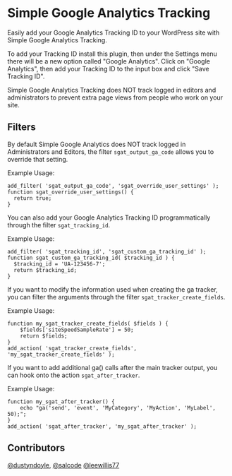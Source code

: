 Simple Google Analytics Tracking
================================

Easily add your Google Analytics Tracking ID to your WordPress site with Simple Google Analytics Tracking.

To add your Tracking ID install this plugin, then under the Settings menu there will be a new option called "Google Analytics". Click on "Google Analytics", then add your Tracking ID to the input box and click "Save Tracking ID".

Simple Google Analytics Tracking does NOT track logged in editors and administrators to prevent extra page views from people who work on your site.

Filters
------------

By default Simple Google Analytics does NOT track logged in Administrators and Editors, the filter `sgat_output_ga_code` allows you to override that setting.

Example Usage:
```
add_filter( 'sgat_output_ga_code', 'sgat_override_user_settings' );
function sgat_override_user_settings() {
  return true;
}
```

You can also add your Google Analytics Tracking ID programmatically through the filter `sgat_tracking_id`.

Example Usage:
```
add_filter( 'sgat_tracking_id', 'sgat_custom_ga_tracking_id' );
function sgat_custom_ga_tracking_id( $tracking_id ) {
  $tracking_id = 'UA-123456-7';
  return $tracking_id;
}
```

If you want to modify the information used when creating the ga tracker, you can filter the arguments
through the filter `sgat_tracker_create_fields`.

Example Usage:
```
function my_sgat_tracker_create_fields( $fields ) {
	$fields['siteSpeedSampleRate'] = 50;
	return $fields;
}
add_action( 'sgat_tracker_create_fields', 'my_sgat_tracker_create_fields' );
```

If you want to add additional ga() calls after the main tracker output, you can hook onto the
action `sgat_after_tracker`.

Example Usage:
```
function my_sgat_after_tracker() {
	echo "ga('send', 'event', 'MyCategory', 'MyAction', 'MyLabel', 50);";
}
add_action( 'sgat_after_tracker', 'my_sgat_after_tracker' );
```

Contributors
-------------
[@dustyndoyle](https://github.com/dustyndoyle),
[@salcode](https://github.com/salcode)
[@leewillis77](https://github.com/leewillis77)